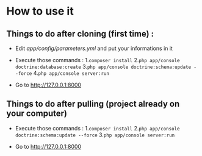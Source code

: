 # How to use it

## Things to do after cloning (first time) :

* Edit _app/config/parameters.yml_ and put your informations in it

* Execute those commands :
1.```composer install```
2.```php app/console doctrine:database:create```
3.```php app/console doctrine:schema:update --force```
4.```php app/console server:run```

* Go to http://127.0.0.1:8000

## Things to do after pulling (project already on your computer)

* Execute those commands :
1.```composer install```
2.```php app/console doctrine:schema:update --force```
3.```php app/console server:run```

* Go to http://127.0.0.1:8000
